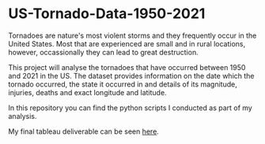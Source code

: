 # US-Tornado-Data-1950-2021

Tornadoes are nature's most violent storms and they frequently occur in the United States. 
Most that are experienced are small and in rural locations, however, occassionally they can lead to great destruction. 

This project will analyse the tornadoes that have occurred between 1950 and 2021 in the US. The dataset provides information on the date which the tornado occurred, the state it occurred in and details of its magnitude, injuries, deaths and exact longitude and latitude. 

In this repository you can find the python scripts I conducted as part of my analysis.

My final tableau deliverable can be seen [here](https://public.tableau.com/app/profile/lydia.fearn/viz/USTornadoes1950-2021/Story1). 

